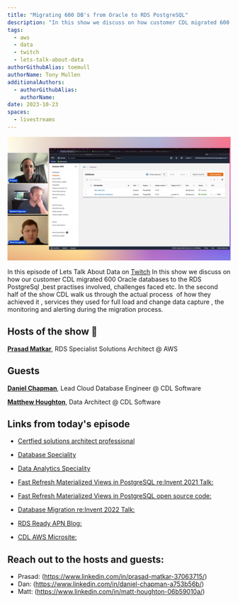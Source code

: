 ```yaml
---
title: "Migrating 600 DB's from Oracle to RDS PostgreSQL"
description: "In this show we discuss on how customer CDL migrated 600 Oracle databases to the RDS PostgreSql ,best practises involved, challenges faced etc. In the second half of the show CDL walk us through the actual process  of how they achieved it , services they used for full load and change data capture , the monitoring and alerting during the migration process."
tags:
  - aws
  - data
  - twitch
  - lets-talk-about-data
authorGithubAlias: toemull
authorName: Tony Mullen
additionalAuthors:
  - authorGithubAlias: 
    authorName: 
date: 2023-10-23
spaces:
  - livestreams
---
```


![Screenshot from the stream or an image related to the topic](images/show4.png)

In this episode of Lets Talk About Data on [Twitch](https://www.twitch.tv/videos/1841658373) In this show we discuss on how our customer CDL migrated 600 Oracle databases to the RDS PostgreSql ,best practises involved, challenges faced etc. In the second half of the show CDL walk us through the actual process  of how they achieved it , services they used for full load and change data capture , the monitoring and alerting during the migration process.

## Hosts of the show 🎤

[**Prasad Matkar**](https://www.linkedin.com/in/prasad-matkar-37063715/), RDS Specialist Solutions Architect @ AWS

## Guests

[**Daniel Chapman**](https://www.linkedin.com/in/daniel-chapman-a753b56b/), Lead Cloud Database Engineer @ CDL Software

[**Matthew Houghton**](https://www.linkedin.com/in/matt-houghton-06b59010a/), Data Architect @ CDL Software 



## Links from today's episode

- [Certfied solutions architect professional](https://aws.amazon.com/certification/certified-solutions-architect-professional/using-an-oracle-database-gateway-to-connect-amazon-rds-custom-for-oracle-to-postgresql/)
- [Database Speciality](https://aws.amazon.com/certification/certified-database-specialty/?ch=sec&sec=rmg&d=1)
- [Data Analytics Speciality](https://aws.amazon.com/certification/certified-data-analytics-specialty/?ch=sec&sec=rmg&d=1)

- [Fast Refresh Materialized Views in PostgreSQL re:Invent 2021 Talk: ](https://www.youtube.com/watch?v=DCLOiRMX3xE)
- [Fast Refresh Materialized Views in PostgreSQL open source code:](https://github.com/CDLSoftware/pg-mv-fast-refresh)
- [Database Migration re:Invent 2022 Talk: ](https://www.youtube.com/watch?v=0gpEbbx2Hy0)
- [RDS Ready APN Blog: ](https://aws.amazon.com/blogs/apn/amazon-rds-ready-program-expands-to-include-partner-business-application-product-category/)
- [CDL AWS Microsite: ](https://www.cdl.co.uk/aws/overview.html)

## Reach out to the hosts and guests:

- Prasad: (https://www.linkedin.com/in/prasad-matkar-37063715/)
- Dan: (https://www.linkedin.com/in/daniel-chapman-a753b56b/)
- Matt: (https://www.linkedin.com/in/matt-houghton-06b59010a/)
